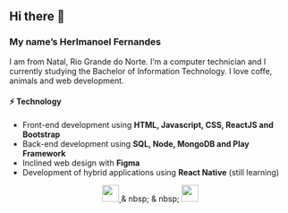 ## Hi there 👋

### My name’s Herlmanoel Fernandes
I am from Natal, Rio Grande do Norte. I’m a computer technician and I currently studying the Bachelor of Information Technology. I love coffe, animals and web development.

#### ⚡ Technology  
- Front-end development using **HTML, Javascript, CSS, ReactJS and Bootstrap**
- Back-end development using **SQL, Node, MongoDB and Play Framework**
- Inclined web design with **Figma**
- Development of hybrid applications using **React Native** (still learning)


<p align = 'center'>
    <a href="https://instagram.com/herlmanoel"> 
        <img height = "30" src = "https://github.com/stephenajulu/WaylonWalker/blob/main/icon/instagram.jpg?raw=true"> 
    </a> 
    & nbsp; & nbsp;
    <a href="https://www.linkedin.com/in/herlmanoel-fernandes-barbosa-3561771a7/"> 
        <img height = "30" src = "https://github.com/stephenajulu/WaylonWalker/blob/main/icon/linkedin.png?raw=true "> 
    </a>
</p>